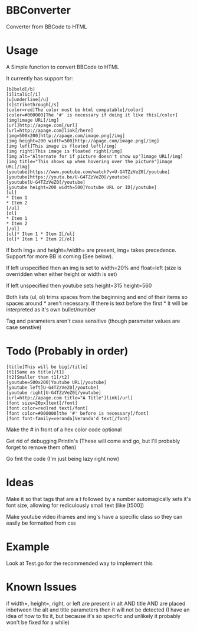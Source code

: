 # BBConverter
Converter from BBCode to HTML
# Usage
A Simple function to convert BBCode to HTML

It currently has support for:

    [b]bold[/b]
    [i]italic[/i]
    [u]underline[/u]
    [s]strikethrough[/s]
    [color=red]The color must be html compatable[/color]
    [color=#000000]The '#' is necessary if doing it like this[/color]
    [img]image URL[/img]
    [url]http://apage.com[/url]
    [url=http://apage.com]link[/here]
    [img=500x200]http://apage.com/image.png[/img]
    [img height=200 width=500]http://apage.com/image.png[/img]
    [img left]This image is floated left[/img]
    [img right]This image is floated right[/img]
    [img alt="Alternate for if picture doesn't show up"]image URL[/img]
    [img title="This shows up when hovering over the picture"]image URL[/img]
    [youtube]https://www.youtube.com/watch?v=U-G4TZzVeZ0[/youtube]
    [youtube]https://youtu.be/U-G4TZzVeZ0[/youtube]
    [youtube]U-G4TZzVeZ0[/youtube]
    [youtube height=200 width=500]Youtube URL or ID[/youtube]
    [ul]
    * Item 1
    * Item 2
    [/ul]
    [ol]
    * Item 1
    * Item 2
    [/ol]
    [ul]* Item 1 * Item 2[/ul]
    [ol]* Item 1 * Item 2[/ol]

If both img= and height=/width= are present, img= takes precedence. Support for more BB is coming (See below).

If left unspecified then an img is set to width=20% and float=left (size is overridden when either height or width is set)

If left unspecified then youtube sets height=315 height=560

Both lists (ul, ol) trims spaces from the beginning and end of their items so spaces around * aren't necessary. If there is text before the first * it will be interpreted as it's own bullet/number

Tag and parameters aren't case sensitive (though parameter values are case senstive)

# Todo (Probably in order)

    [title]This will be big[/title]
    [t1]Same as title[/t1]
    [t2]Smaller than t1[/t2]
    [youtube=500x200]Youtube URL[/youtube]
    [youtube left]U-G4TZzVeZ0[/youtube]
    [youtube right]U-G4TZzVeZ0[/youtube]
    [url=http://apage.com title="A Title"]link[/url]
    [font size=20px]text[/font]
    [font color=red]red text[/font]
    [font color=#000000]the '#' before is necessary[/font]
    [font font-family=veranda]Veranda'd text[/font]

Make the # in front of a hex color code optional

Get rid of debugging Println's (These will come and go, but I'll probably forget to remove them often)

Go fmt the code (I'm just being lazy right now)

# Ideas

Make it so that tags that are a t followed by a number automagically sets it's font size, allowing for rediculously small text (like [t500])

Make youtube video iframes and img's have a specific class so they can easily be formatted from css

# Example
Look at Test.go for the recommended way to implement this

# Known Issues
if width=, height=, right, or left are present in alt AND title AND are placed inbetween the alt and title parameters then it will not be detected (I have an idea of how to fix it, but because it's so specific and unlikely it probably won't be fixed for a while)
